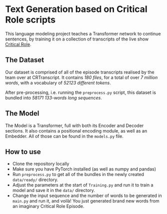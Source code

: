 # Text Generation based on Critical Role scripts

This language modeling project teaches a Transformer network to continue sentences, by training it on a collection of transcripts of the live show [Critical Role](https://critrole.com/).

## The Dataset
Our dataset is comprised of all of the episode transcripts realised by the team over at CRTranscript. It contains *180 files*, for a total of over *7 million words*, with a vocabulary of *52123 different tokens*.

After pre-processing, i.e. running the `preprocess.py` script, this dataset is bundled into *58171 133-words long sequences*. 

## The Model
The Model is a Transformer, full with both its Encoder and Decoder sections. It also contains a positional encoding module, as well as an Embedder. All of those can be found in the `models.py` file.

## How to use
- Clone the repository locally
- Make sure you have PyTorch installed (as well as numpy and pandas)
- Run `preprocess.py` to get all of the bundles in the newly created `data/ready/` directory.
- Adjust the parameters at the start of `Training.py` and run it to train a model and save it in the `data/` directory.
- Change the input sequence and the number of words to be generated in `main.py` and run it, and voilà! You just generated brand new words from an imaginary Critical Role Episode.
